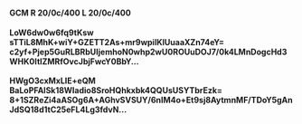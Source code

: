 #### GCM R 20/0c/400 L 20/0c/400
**LoW6dw0w6fq9tKsw**<br/>**sTTiL8MhK+wiY+GZETT2As+mr9wpilKlUuaaXZn74eY=**<br/>**c2yf+Pjep5GuRLBRbUIjemhoN0whp2wU0ROUuDOJ7/0k4LMnDogcHd3WHK0ItIZMRfOvcJbjFwcY0BbY...**<br/><br/>
**HWgO3cxMxLIE+eQM**<br/>**BaLoPFAlSk18WIadio8SroHQhkxbk4QQUsUSYTbrEzk=**<br/>**8+1SZReZi4aASOg6A+AGhvSVSUY/6nIM4o+Et9sj8AytmnMF/TDoY5gAnJdSQ18d1tC25eFL4Lg3fdvN...**